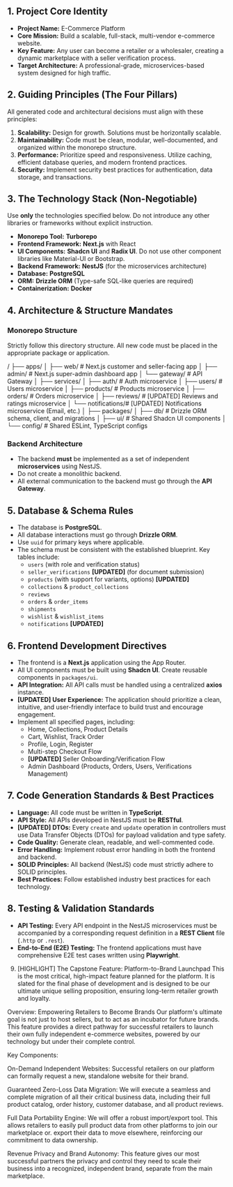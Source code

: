 ## 1. Project Core Identity

* **Project Name:** E-Commerce Platform
* **Core Mission:** Build a scalable, full-stack, multi-vendor e-commerce website.
* **Key Feature:** Any user can become a retailer or a wholesaler, creating a dynamic marketplace with a seller verification process.
* **Target Architecture:** A professional-grade, microservices-based system designed for high traffic.

## 2. Guiding Principles (The Four Pillars)

All generated code and architectural decisions must align with these principles:

1.  **Scalability:** Design for growth. Solutions must be horizontally scalable.
2.  **Maintainability:** Code must be clean, modular, well-documented, and organized within the monorepo structure.
3.  **Performance:** Prioritize speed and responsiveness. Utilize caching, efficient database queries, and modern frontend practices.
4.  **Security:** Implement security best practices for authentication, data storage, and transactions.

## 3. The Technology Stack (Non-Negotiable)

Use **only** the technologies specified below. Do not introduce any other libraries or frameworks without explicit instruction.

* **Monorepo Tool:** **Turborepo**
* **Frontend Framework:** **Next.js** with React
* **UI Components:** **Shadcn UI** and **Radix UI**. Do not use other component libraries like Material-UI or Bootstrap.
* **Backend Framework:** **NestJS** (for the microservices architecture)
* **Database:** **PostgreSQL**
* **ORM:** **Drizzle ORM** (Type-safe SQL-like queries are required)
* **Containerization:** **Docker**

## 4. Architecture & Structure Mandates

### Monorepo Structure

Strictly follow this directory structure. All new code must be placed in the appropriate package or application.

/
├── apps/
│   ├── web/          # Next.js customer and seller-facing app
│   ├── admin/        # Next.js super-admin dashboard app
│   └── gateway/      # API Gateway
│
├── services/
│   ├── auth/         # Auth microservice
│   ├── users/        # Users microservice
│   ├── products/     # Products microservice
│   ├── orders/       # Orders microservice
│   ├── reviews/      # [UPDATED] Reviews and ratings microservice
│   └── notifications/# [UPDATED] Notifications microservice (Email, etc.)
│
├── packages/
│   ├── db/           # Drizzle ORM schema, client, and migrations
│   ├── ui/           # Shared Shadcn UI components
│   └── config/       # Shared ESLint, TypeScript configs

### Backend Architecture

* The backend **must** be implemented as a set of independent **microservices** using NestJS.
* Do not create a monolithic backend.
* All external communication to the backend must go through the **API Gateway**.

## 5. Database & Schema Rules

* The database is **PostgreSQL**.
* All database interactions must go through **Drizzle ORM**.
* Use `uuid` for primary keys where applicable.
* The schema must be consistent with the established blueprint. Key tables include:
    * `users` (with role and verification status)
    * `seller_verifications` **[UPDATED]** (for document submission)
    * `products` (with support for variants, options) **[UPDATED]**
    * `collections` & `product_collections`
    * `reviews`
    * `orders` & `order_items`
    * `shipments`
    * `wishlist` & `wishlist_items`
    * `notifications` **[UPDATED]**

## 6. Frontend Development Directives

* The frontend is a **Next.js** application using the App Router.
* All UI components must be built using **Shadcn UI**. Create reusable components in `packages/ui`.
* **API Integration:** All API calls must be handled using a centralized **axios** instance.
* **[UPDATED] User Experience:** The application should prioritize a clean, intuitive, and user-friendly interface to build trust and encourage engagement.
* Implement all specified pages, including:
    * Home, Collections, Product Details
    * Cart, Wishlist, Track Order
    * Profile, Login, Register
    * Multi-step Checkout Flow
    * **[UPDATED]** Seller Onboarding/Verification Flow
    * Admin Dashboard (Products, Orders, Users, Verifications Management)

## 7. Code Generation Standards & Best Practices

* **Language:** All code must be written in **TypeScript**.
* **API Style:** All APIs developed in NestJS must be **RESTful**.
* **[UPDATED] DTOs:** Every `create` and `update` operation in controllers must use Data Transfer Objects (DTOs) for payload validation and type safety.
* **Code Quality:** Generate clean, readable, and well-commented code.
* **Error Handling:** Implement robust error handling in both the frontend and backend.
* **SOLID Principles:** All backend (NestJS) code must strictly adhere to SOLID principles.
* **Best Practices:** Follow established industry best practices for each technology.

## 8. Testing & Validation Standards

* **API Testing:** Every API endpoint in the NestJS microservices must be accompanied by a corresponding request definition in a **REST Client** file (`.http` or `.rest`).
* **End-to-End (E2E) Testing:** The frontend applications must have comprehensive E2E test cases written using **Playwright**.

9. [HIGHLIGHT] The Capstone Feature: Platform-to-Brand Launchpad
This is the most critical, high-impact feature planned for the platform. It is slated for the final phase of development and is designed to be our ultimate unique selling proposition, ensuring long-term retailer growth and loyalty.

Overview: Empowering Retailers to Become Brands
Our platform's ultimate goal is not just to host sellers, but to act as an incubator for future brands. This feature provides a direct pathway for successful retailers to launch their own fully independent e-commerce websites, powered by our technology but under their complete control.

Key Components:

On-Demand Independent Websites: Successful retailers on our platform can formally request a new, standalone website for their brand.

Guaranteed Zero-Loss Data Migration: We will execute a seamless and complete migration of all their critical business data, including their full product catalog, order history, customer database, and all product reviews.

Full Data Portability Engine: We will offer a robust import/export tool. This allows retailers to easily pull product data from other platforms to join our marketplace or. export their data to move elsewhere, reinforcing our commitment to data ownership.

Revenue Privacy and Brand Autonomy: This feature gives our most successful partners the privacy and control they need to scale their business into a recognized, independent brand, separate from the main marketplace.